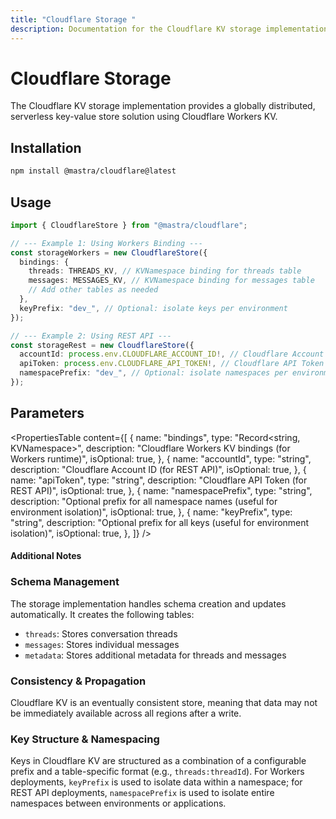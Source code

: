 ```yaml
---
title: "Cloudflare Storage "
description: Documentation for the Cloudflare KV storage implementation in Mastra.
---
```


# Cloudflare Storage

The Cloudflare KV storage implementation provides a globally distributed, serverless key-value store solution using Cloudflare Workers KV.

## Installation

```bash copy
npm install @mastra/cloudflare@latest
```

## Usage

```typescript copy showLineNumbers
import { CloudflareStore } from "@mastra/cloudflare";

// --- Example 1: Using Workers Binding ---
const storageWorkers = new CloudflareStore({
  bindings: {
    threads: THREADS_KV, // KVNamespace binding for threads table
    messages: MESSAGES_KV, // KVNamespace binding for messages table
    // Add other tables as needed
  },
  keyPrefix: "dev_", // Optional: isolate keys per environment
});

// --- Example 2: Using REST API ---
const storageRest = new CloudflareStore({
  accountId: process.env.CLOUDFLARE_ACCOUNT_ID!, // Cloudflare Account ID
  apiToken: process.env.CLOUDFLARE_API_TOKEN!, // Cloudflare API Token
  namespacePrefix: "dev_", // Optional: isolate namespaces per environment
});
```

## Parameters

<PropertiesTable
content={[
{
name: "bindings",
type: "Record<string, KVNamespace>",
description: "Cloudflare Workers KV bindings (for Workers runtime)",
isOptional: true,
},
{
name: "accountId",
type: "string",
description: "Cloudflare Account ID (for REST API)",
isOptional: true,
},
{
name: "apiToken",
type: "string",
description: "Cloudflare API Token (for REST API)",
isOptional: true,
},
{
name: "namespacePrefix",
type: "string",
description:
"Optional prefix for all namespace names (useful for environment isolation)",
isOptional: true,
},
{
name: "keyPrefix",
type: "string",
description:
"Optional prefix for all keys (useful for environment isolation)",
isOptional: true,
},
]}
/>

#### Additional Notes

### Schema Management

The storage implementation handles schema creation and updates automatically. It creates the following tables:

- `threads`: Stores conversation threads
- `messages`: Stores individual messages
- `metadata`: Stores additional metadata for threads and messages

### Consistency & Propagation

Cloudflare KV is an eventually consistent store, meaning that data may not be immediately available across all regions after a write.

### Key Structure & Namespacing

Keys in Cloudflare KV are structured as a combination of a configurable prefix and a table-specific format (e.g., `threads:threadId`).
For Workers deployments, `keyPrefix` is used to isolate data within a namespace; for REST API deployments, `namespacePrefix` is used to isolate entire namespaces between environments or applications.
